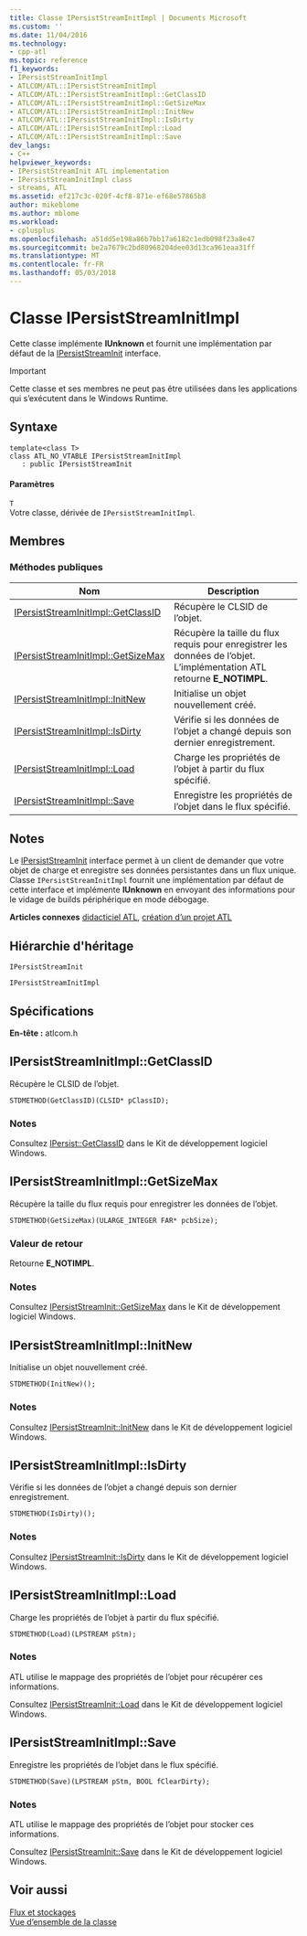 ```yaml
---
title: Classe IPersistStreamInitImpl | Documents Microsoft
ms.custom: ''
ms.date: 11/04/2016
ms.technology:
- cpp-atl
ms.topic: reference
f1_keywords:
- IPersistStreamInitImpl
- ATLCOM/ATL::IPersistStreamInitImpl
- ATLCOM/ATL::IPersistStreamInitImpl::GetClassID
- ATLCOM/ATL::IPersistStreamInitImpl::GetSizeMax
- ATLCOM/ATL::IPersistStreamInitImpl::InitNew
- ATLCOM/ATL::IPersistStreamInitImpl::IsDirty
- ATLCOM/ATL::IPersistStreamInitImpl::Load
- ATLCOM/ATL::IPersistStreamInitImpl::Save
dev_langs:
- C++
helpviewer_keywords:
- IPersistStreamInit ATL implementation
- IPersistStreamInitImpl class
- streams, ATL
ms.assetid: ef217c3c-020f-4cf8-871e-ef68e57865b8
author: mikeblome
ms.author: mblome
ms.workload:
- cplusplus
ms.openlocfilehash: a51dd5e198a86b7bb17a6182c1edb098f23a8e47
ms.sourcegitcommit: be2a7679c2bd80968204dee03d13ca961eaa31ff
ms.translationtype: MT
ms.contentlocale: fr-FR
ms.lasthandoff: 05/03/2018
---
```

# <a name="ipersiststreaminitimpl-class"></a>Classe IPersistStreamInitImpl
Cette classe implémente **IUnknown** et fournit une implémentation par défaut de la [IPersistStreamInit](http://msdn.microsoft.com/library/windows/desktop/ms682273) interface.  
  
> [!IMPORTANT]
>  Cette classe et ses membres ne peut pas être utilisées dans les applications qui s’exécutent dans le Windows Runtime.  
  
## <a name="syntax"></a>Syntaxe  
  
```
template<class T>  
class ATL_NO_VTABLE IPersistStreamInitImpl 
   : public IPersistStreamInit
```  
  
#### <a name="parameters"></a>Paramètres  
 `T`  
 Votre classe, dérivée de `IPersistStreamInitImpl`.  
  
## <a name="members"></a>Membres  
  
### <a name="public-methods"></a>M&#233;thodes publiques  
  
|Nom|Description|  
|----------|-----------------|  
|[IPersistStreamInitImpl::GetClassID](#getclassid)|Récupère le CLSID de l’objet.|  
|[IPersistStreamInitImpl::GetSizeMax](#getsizemax)|Récupère la taille du flux requis pour enregistrer les données de l’objet. L’implémentation ATL retourne **E_NOTIMPL**.|  
|[IPersistStreamInitImpl::InitNew](#initnew)|Initialise un objet nouvellement créé.|  
|[IPersistStreamInitImpl::IsDirty](#isdirty)|Vérifie si les données de l’objet a changé depuis son dernier enregistrement.|  
|[IPersistStreamInitImpl::Load](#load)|Charge les propriétés de l’objet à partir du flux spécifié.|  
|[IPersistStreamInitImpl::Save](#save)|Enregistre les propriétés de l’objet dans le flux spécifié.|  
  
## <a name="remarks"></a>Notes  
 Le [IPersistStreamInit](http://msdn.microsoft.com/library/windows/desktop/ms682273) interface permet à un client de demander que votre objet de charge et enregistre ses données persistantes dans un flux unique. Classe `IPersistStreamInitImpl` fournit une implémentation par défaut de cette interface et implémente **IUnknown** en envoyant des informations pour le vidage de builds périphérique en mode débogage.  
  
 **Articles connexes** [didacticiel ATL](../../atl/active-template-library-atl-tutorial.md), [création d’un projet ATL](../../atl/reference/creating-an-atl-project.md)  
  
## <a name="inheritance-hierarchy"></a>Hiérarchie d'héritage  
 `IPersistStreamInit`  
  
 `IPersistStreamInitImpl`  
  
## <a name="requirements"></a>Spécifications  
 **En-tête :** atlcom.h  
  
##  <a name="getclassid"></a>  IPersistStreamInitImpl::GetClassID  
 Récupère le CLSID de l’objet.  
  
```
STDMETHOD(GetClassID)(CLSID* pClassID);
```  
  
### <a name="remarks"></a>Notes  
 Consultez [IPersist::GetClassID](http://msdn.microsoft.com/library/windows/desktop/ms688664) dans le Kit de développement logiciel Windows.  
  
##  <a name="getsizemax"></a>  IPersistStreamInitImpl::GetSizeMax  
 Récupère la taille du flux requis pour enregistrer les données de l’objet.  
  
```
STDMETHOD(GetSizeMax)(ULARGE_INTEGER FAR* pcbSize);
```  
  
### <a name="return-value"></a>Valeur de retour  
 Retourne **E_NOTIMPL**.  
  
### <a name="remarks"></a>Notes  
 Consultez [IPersistStreamInit::GetSizeMax](http://msdn.microsoft.com/library/windows/desktop/ms687287) dans le Kit de développement logiciel Windows.  
  
##  <a name="initnew"></a>  IPersistStreamInitImpl::InitNew  
 Initialise un objet nouvellement créé.  
  
```
STDMETHOD(InitNew)();
```  
  
### <a name="remarks"></a>Notes  
 Consultez [IPersistStreamInit::InitNew](http://msdn.microsoft.com/library/windows/desktop/ms690234) dans le Kit de développement logiciel Windows.  
  
##  <a name="isdirty"></a>  IPersistStreamInitImpl::IsDirty  
 Vérifie si les données de l’objet a changé depuis son dernier enregistrement.  
  
```
STDMETHOD(IsDirty)();
```  
  
### <a name="remarks"></a>Notes  
 Consultez [IPersistStreamInit::IsDirty](http://msdn.microsoft.com/library/windows/desktop/ms680092) dans le Kit de développement logiciel Windows.  
  
##  <a name="load"></a>  IPersistStreamInitImpl::Load  
 Charge les propriétés de l’objet à partir du flux spécifié.  
  
```
STDMETHOD(Load)(LPSTREAM pStm);
```  
  
### <a name="remarks"></a>Notes  
 ATL utilise le mappage des propriétés de l’objet pour récupérer ces informations.  
  
 Consultez [IPersistStreamInit::Load](http://msdn.microsoft.com/library/windows/desktop/ms680730) dans le Kit de développement logiciel Windows.  
  
##  <a name="save"></a>  IPersistStreamInitImpl::Save  
 Enregistre les propriétés de l’objet dans le flux spécifié.  
  
```
STDMETHOD(Save)(LPSTREAM pStm, BOOL fClearDirty);
```  
  
### <a name="remarks"></a>Notes  
 ATL utilise le mappage des propriétés de l’objet pour stocker ces informations.  
  
 Consultez [IPersistStreamInit::Save](http://msdn.microsoft.com/library/windows/desktop/ms694439) dans le Kit de développement logiciel Windows.  
  
## <a name="see-also"></a>Voir aussi  
 [Flux et stockages](http://msdn.microsoft.com/library/windows/desktop/aa380352)   
 [Vue d’ensemble de la classe](../../atl/atl-class-overview.md)
